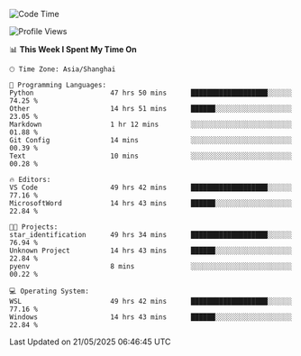 <!--START_SECTION:waka-->
![Code Time](http://img.shields.io/badge/Code%20Time-2%2C900%20hrs%2047%20mins-blue)

![Profile Views](http://img.shields.io/badge/Profile%20Views-0-blue)

📊 **This Week I Spent My Time On** 

```text
🕑︎ Time Zone: Asia/Shanghai

💬 Programming Languages: 
Python                   47 hrs 50 mins      ███████████████████░░░░░░   74.25 % 
Other                    14 hrs 51 mins      ██████░░░░░░░░░░░░░░░░░░░   23.05 % 
Markdown                 1 hr 12 mins        ░░░░░░░░░░░░░░░░░░░░░░░░░   01.88 % 
Git Config               14 mins             ░░░░░░░░░░░░░░░░░░░░░░░░░   00.39 % 
Text                     10 mins             ░░░░░░░░░░░░░░░░░░░░░░░░░   00.28 % 

🔥 Editors: 
VS Code                  49 hrs 42 mins      ███████████████████░░░░░░   77.16 % 
MicrosoftWord            14 hrs 43 mins      ██████░░░░░░░░░░░░░░░░░░░   22.84 % 

🐱‍💻 Projects: 
star_identification      49 hrs 34 mins      ███████████████████░░░░░░   76.94 % 
Unknown Project          14 hrs 43 mins      ██████░░░░░░░░░░░░░░░░░░░   22.84 % 
pyenv                    8 mins              ░░░░░░░░░░░░░░░░░░░░░░░░░   00.22 % 

💻 Operating System: 
WSL                      49 hrs 42 mins      ███████████████████░░░░░░   77.16 % 
Windows                  14 hrs 43 mins      ██████░░░░░░░░░░░░░░░░░░░   22.84 % 
```


 Last Updated on 21/05/2025 06:46:45 UTC
<!--END_SECTION:waka-->